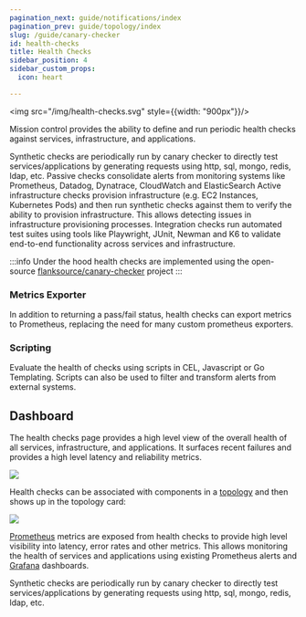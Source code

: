 ```yaml
---
pagination_next: guide/notifications/index
pagination_prev: guide/topology/index
slug: /guide/canary-checker
id: health-checks
title: Health Checks
sidebar_position: 4
sidebar_custom_props:
  icon: heart

---
```


<img src="/img/health-checks.svg" style={{width: "900px"}}/>


Mission control provides the ability to define and run periodic health checks against services, infrastructure, and applications.

<Step step={1} name="Synthetic" style="list">
Synthetic checks are periodically run by canary checker to directly test services/applications by generating requests using http, sql, mongo, redis, ldap, etc.

</Step>

<Step step={2} name="Passive " style="list">
Passive checks consolidate alerts from monitoring systems like Prometheus, Datadog, Dynatrace, CloudWatch and ElasticSearch
</Step>

<Step step={3} name="Infrastructure" style="list">
Active infrastructure checks provision infrastructure (e.g. EC2 Instances, Kubernetes Pods) and then run synthetic checks against them to verify the ability to provision infrastructure. This allows detecting issues in infrastructure provisioning processes.

</Step>

<Step step={4} name="Integration" style="list">
Integration checks run automated test suites using tools like Playwright, JUnit, Newman and K6 to validate end-to-end functionality across services and infrastructure.
</Step>


:::info
Under the hood health checks are implemented using the open-source [flanksource/canary-checker](https://github.com/flanksource/canary-checker) project
:::

### Metrics Exporter

In addition to returning a pass/fail status, health checks can export metrics to Prometheus, replacing the need for many custom prometheus exporters.

### Scripting

Evaluate the health of checks using scripts in CEL, Javascript or Go Templating. Scripts can also be used to filter and transform alerts from external systems.


## Dashboard

<Step step={1} name="Dashboard" style="list">
The health checks page provides a high level view of the overall health of all services, infrastructure, and applications. It surfaces recent failures and provides a high level latency and reliability metrics.

![](./images/canary-dashboard.png)
</Step>

<Step step={2} name="Topology" style="list">

Health checks can be associated with components in a [topology](topology/concepts/health-checks) and then shows up in the topology card:

![](./images/topology-health-checks.png)
</Step>

<Step step={1} name="Prometheus" style="list">

[Prometheus](canary-checker/concepts/metrics) metrics are exposed from health checks to provide high level visibility into latency, error rates and other metrics. This allows monitoring the health of services and applications using existing Prometheus alerts and [Grafana](canary-checker/concepts/metrics/grafana) dashboards.

</Step>

<Step step={1} name="Synthetic" style="list">
Synthetic checks are periodically run by canary checker to directly test services/applications by generating requests using http, sql, mongo, redis, ldap, etc.

</Step>



